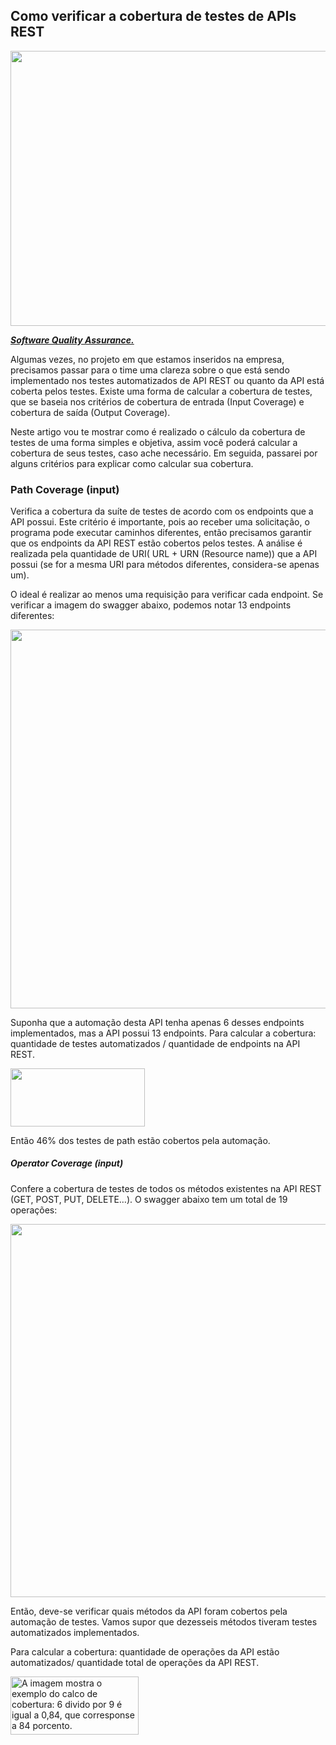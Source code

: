 ## Como verificar a cobertura de testes de APIs REST

<img src="https://miro.medium.com/max/783/1*LUnm94yasApryQobTwzHhA.jpeg" width="626" height="439.99">
 
<a href="https://www.freepik.com/free-vector/tiny-people-testing-quality-assurance-software-isolated-flat-vector-illustration-cartoon-character-fixing-bugs-hardware-device-application-test-it-service-concept_10613736.htm#page=1&amp;query=software%20testing&amp;position=0" class="cs ip" rel="noopener nofollow">***Software Quality Assurance.***</a>

Algumas vezes, no projeto em que estamos inseridos na empresa, precisamos passar para o time uma clareza sobre o que está sendo implementado nos testes automatizados de API REST ou quanto da API está coberta pelos testes.
Existe uma forma de calcular a cobertura de testes, que se baseia nos critérios de cobertura de entrada (Input Coverage) e cobertura de saída (Output Coverage).

Neste artigo vou te mostrar como é realizado o cálculo da cobertura de testes de uma forma simples e objetiva, assim você poderá calcular a cobertura de seus testes, caso ache necessário.
Em seguida, passarei por alguns critérios para explicar como calcular sua cobertura.

### Path Coverage (input)
Verifica a cobertura da suíte de testes de acordo com os endpoints que a API possui. Este critério é importante, pois ao receber uma solicitação, o programa pode executar caminhos diferentes, então precisamos garantir que os endpoints da API REST estão cobertos pelos testes.
A análise é realizada pela quantidade de URI( URL + URN (Resource name)) que a API possui (se for a mesma URI para métodos diferentes, considera-se apenas um).

O ideal é realizar ao menos uma requisição para verificar cada endpoint.
Se verificar a imagem do swagger abaixo, podemos notar 13 endpoints diferentes:

<img src="https://miro.medium.com/max/875/0*fvX0D9IzUnB2EZEn" width="680" height="605.78">

Suponha que a automação desta API tenha apenas 6 desses endpoints implementados, mas a API possui 13 endpoints.
Para calcular a cobertura: quantidade de testes automatizados / quantidade de endpoints na API REST.

<img src="https://miro.medium.com/max/269/1*UzlqnUIMKRiH92L1yEGhuA.png" width="215" height="93">

Então 46% dos testes de path estão cobertos pela automação.

##### Operator Coverage (input) 

Confere a cobertura de testes de todos os métodos existentes na API REST (GET, POST, PUT, DELETE…).
O swagger abaixo tem um total de 19 operações:

<img src="https://miro.medium.com/max/875/0*FLEc8zdY1hZ1IWDY" width="680" height="597.17">

Então, deve-se verificar quais métodos da API foram cobertos pela automação de testes. Vamos supor que dezesseis métodos tiveram testes automatizados implementados.

Para calcular a cobertura: quantidade de operações da API estão automatizados/ quantidade total de operações da API REST.

<img alt="A imagem mostra o exemplo do calco de cobertura: 6 divido por 9 é igual a 0,84, que corresponse a 84 porcento." class="sy tm t u v ib aj c" width="205" height="93" src="https://miro.medium.com/max/256/1*YhPNpXV-JimfE8S6Hu_ZEQ.png" srcset="" sizes="205px">


